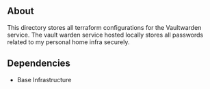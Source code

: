 ## About
This directory stores all terraform configurations for the Vaultwarden service. The vault warden service hosted locally stores all passwords related to my personal home infra securely.

## Dependencies
- Base Infrastructure